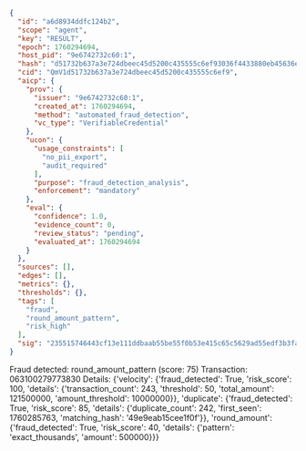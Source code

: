 ```json
{
  "id": "a6d8934ddfc124b2",
  "scope": "agent",
  "key": "RESULT",
  "epoch": 1760294694,
  "host_pid": "9e6742732c60:1",
  "hash": "d51732b637a3e724dbeec45d5200c435555c6ef93036f4433880eb45636ec7f2",
  "cid": "QmV1d51732b637a3e724dbeec45d5200c435555c6ef9",
  "aicp": {
    "prov": {
      "issuer": "9e6742732c60:1",
      "created_at": 1760294694,
      "method": "automated_fraud_detection",
      "vc_type": "VerifiableCredential"
    },
    "ucon": {
      "usage_constraints": [
        "no_pii_export",
        "audit_required"
      ],
      "purpose": "fraud_detection_analysis",
      "enforcement": "mandatory"
    },
    "eval": {
      "confidence": 1.0,
      "evidence_count": 0,
      "review_status": "pending",
      "evaluated_at": 1760294694
    }
  },
  "sources": [],
  "edges": [],
  "metrics": {},
  "thresholds": {},
  "tags": [
    "fraud",
    "round_amount_pattern",
    "risk_high"
  ],
  "sig": "235515746443cf13e111ddbaab55be55f0b53e415c65c5629ad55edf3b3faa65"
}
```

Fraud detected: round_amount_pattern (score: 75)
Transaction: 063100279773830
Details: {'velocity': {'fraud_detected': True, 'risk_score': 100, 'details': {'transaction_count': 243, 'threshold': 50, 'total_amount': 121500000, 'amount_threshold': 10000000}}, 'duplicate': {'fraud_detected': True, 'risk_score': 85, 'details': {'duplicate_count': 242, 'first_seen': 1760285763, 'matching_hash': '49e9eab15cee1f0f'}}, 'round_amount': {'fraud_detected': True, 'risk_score': 40, 'details': {'pattern': 'exact_thousands', 'amount': 500000}}}